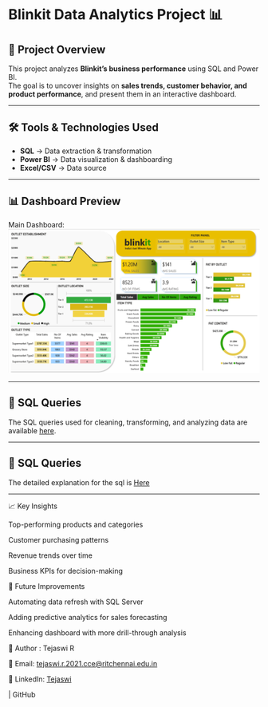
# Blinkit Data Analytics Project 📊  

## 📌 Project Overview  
This project analyzes **Blinkit’s business performance** using SQL and Power BI.  
The goal is to uncover insights on **sales trends, customer behavior, and product performance**, and present them in an interactive dashboard.  

---

## 🛠️ Tools & Technologies Used  
- **SQL** → Data extraction & transformation  
- **Power BI** → Data visualization & dashboarding  
- **Excel/CSV** → Data source  

---

## 📊 Dashboard Preview  
Main Dashboard:  
![Blinkit Dashboard](Data_Analysis/Images/Blinkit.png)

---

## 📑 SQL Queries  
The SQL queries used for cleaning, transforming, and analyzing data are available [here](Data_Analysis/SQL_Query/BlinkIt_SQL_query.sql).  

---

## 📑 SQL Queries 

The detailed explanation for the sql is [Here](Data_Analysis/Sql_query_script.sql)

---

  📈 Key Insights

Top-performing products and categories

Customer purchasing patterns

Revenue trends over time

Business KPIs for decision-making

🔮 Future Improvements

Automating data refresh with SQL Server

Adding predictive analytics for sales forecasting

Enhancing dashboard with more drill-through analysis

👤 Author : Tejaswi R

📧 Email: tejaswi.r.2021.cce@ritchennai.edu.in

🔗 LinkedIn: [Tejaswi](https://www.linkedin.com/in/tejaswi-r-115465284?utm_source=share&utm_campaign=share_via&utm_content=profile&utm_medium=android_app)

 | GitHub
